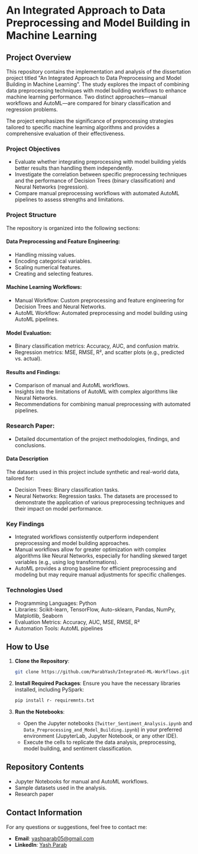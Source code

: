 # An Integrated Approach to Data Preprocessing and Model Building in Machine Learning
## Project Overview
This repository contains the implementation and analysis of the dissertation project titled "An Integrated Approach to Data Preprocessing and Model Building in Machine Learning". The study explores the impact of combining data preprocessing techniques with model building workflows to enhance machine learning performance. Two distinct approaches—manual workflows and AutoML—are compared for binary classification and regression problems.

The project emphasizes the significance of preprocessing strategies tailored to specific machine learning algorithms and provides a comprehensive evaluation of their effectiveness.

### Project Objectives
- Evaluate whether integrating preprocessing with model building yields better results than handling them independently.
- Investigate the correlation between specific preprocessing techniques and the performance of Decision Trees (binary classification) and Neural Networks (regression).
- Compare manual preprocessing workflows with automated AutoML pipelines to assess strengths and limitations.

### Project Structure
The repository is organized into the following sections:

#### Data Preprocessing and Feature Engineering:

- Handling missing values.
- Encoding categorical variables.
- Scaling numerical features.
- Creating and selecting features.

#### Machine Learning Workflows:

- Manual Workflow: Custom preprocessing and feature engineering for Decision Trees and Neural Networks.
- AutoML Workflow: Automated preprocessing and model building using AutoML pipelines.

#### Model Evaluation:

- Binary classification metrics: Accuracy, AUC, and confusion matrix.
- Regression metrics: MSE, RMSE, R², and scatter plots (e.g., predicted vs. actual).

#### Results and Findings:

- Comparison of manual and AutoML workflows.
- Insights into the limitations of AutoML with complex algorithms like Neural Networks.
- Recommendations for combining manual preprocessing with automated pipelines.

### Research Paper:

- Detailed documentation of the project methodologies, findings, and conclusions.

#### Data Description
The datasets used in this project include synthetic and real-world data, tailored for:

- Decision Trees: Binary classification tasks.
- Neural Networks: Regression tasks.
The datasets are processed to demonstrate the application of various preprocessing techniques and their impact on model performance.

### Key Findings
- Integrated workflows consistently outperform independent preprocessing and model building approaches.
- Manual workflows allow for greater optimization with complex algorithms like Neural Networks, especially for handling skewed target variables (e.g., using log transformations).
- AutoML provides a strong baseline for efficient preprocessing and modeling but may require manual adjustments for specific challenges.

### Technologies Used
- Programming Languages: Python
- Libraries: Scikit-learn, TensorFlow, Auto-sklearn, Pandas, NumPy, Matplotlib, Seaborn
- Evaluation Metrics: Accuracy, AUC, MSE, RMSE, R²
- Automation Tools: AutoML pipelines

## How to Use

1. **Clone the Repository**:
   ```bash
   git clone https://github.com/ParabYash/Integrated-ML-Workflows.git
   ```

2. **Install Required Packages**:
   Ensure you have the necessary libraries installed, including PySpark:
   ```bash
   pip install r- requiremnts.txt
   ```

3. **Run the Notebooks**:
   - Open the Jupyter notebooks (`Twitter_Sentiment_Analysis.ipynb` and `Data_Preprocessing_and_Model_Building.ipynb`) in your preferred environment (JupyterLab, Jupyter Notebook, or any other IDE).
   - Execute the cells to replicate the data analysis, preprocessing, model building, and sentiment classification.

## Repository Contents
- Jupyter Notebooks for manual and AutoML workflows.
- Sample datasets used in the analysis.
- Research paper


## Contact Information

For any questions or suggestions, feel free to contact me:

- **Email**: yashparab05@gmail.com
- **LinkedIn**: [Yash Parab](https://linkedin.com/in/yash-parab-9a5a6a209)
